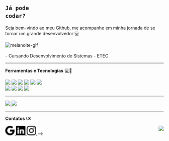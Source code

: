 ## <code style="color : name_color">Já pode codar?</code>

Seja bem-vindo ao meu Github, me acompanhe em minha jornada de se tornar um grande desenvolvedor :computer:

<div align="left">
  <img loading="lazy" src="https://i.pinimg.com/originals/e1/7a/b9/e17ab9681bec36303a67cd0e13a7b170.gif" alt="meianoite-gif" width="900px" height="370px"> <!--512x300 tamanho ideal-->
</div>
<br>
- Cursando Desenvolvimento de Sistemas - ETEC

---
<!--<a align="right" href="https://github.com/MR1C10" > -->
  <!--<img align="right" loading="lazy" height="180cm" src="https://github-readme-stats.vercel.app/api/top-langs/?username=MR1C10&layout=compact&langs_count=7&theme=dracula"/>-->  
<p align="left">
  <strong style= "font-size= large">Ferramentas e Tecnologias</strong> 💻🚀
</p>
<div align="left" padding="3px">
  <img src="https://cdn.jsdelivr.net/gh/devicons/devicon@latest/icons/python/python-original.svg" style= "width: 50px; heigth: 50px" />
  <img src="https://cdn.jsdelivr.net/gh/devicons/devicon@latest/icons/csharp/csharp-original.svg" style= "width: 50px; heigth: 50px"/>
  <img src="https://cdn.jsdelivr.net/gh/devicons/devicon@latest/icons/java/java-original.svg" style= "width: 50px; heigth: 50px"/>
  <img src="https://cdn.jsdelivr.net/gh/devicons/devicon@latest/icons/php/php-original.svg" style= "width: 50px; heigth: 50px"/>
  <img src="https://cdn.jsdelivr.net/gh/devicons/devicon@latest/icons/android/android-plain.svg" style= "width: 50px; heigth: 50px"/>
  <img src="https://cdn.jsdelivr.net/gh/devicons/devicon@latest/icons/javascript/javascript-original.svg" style= "width: 50px; heigth: 50px" />
  <br>
  <img src="https://cdn.jsdelivr.net/gh/devicons/devicon@latest/icons/css3/css3-original.svg" style= "width: 50px; heigth: 50px" />
  <img src="https://cdn.jsdelivr.net/gh/devicons/devicon@latest/icons/html5/html5-original.svg" style= "width: 50px; heigth: 50px" />
  <img src="https://cdn.jsdelivr.net/gh/devicons/devicon@latest/icons/git/git-plain.svg" style= "width: 40px; heigth: 40px" />
  <img src="https://cdn.jsdelivr.net/gh/devicons/devicon@latest/icons/linux/linux-original.svg" style= "width: 40px; heigth: 40px" />
</div>

---
<div>
  <a align="right" href="https://github.com/mr1c10">
    <img loading="lazy" height="180em" src="https://github-readme-stats.vercel.app/api/top-langs/?username=mr1c10&layout=compact&langs_count=7&theme=dracula"/>
    <img loading="lazy" height="180em" src="https://github-readme-stats.vercel.app/api?username=mr1c10&show_icons=true&theme=dracula&include_all_commits=true&count_private=true"/>
  </a> 
</div>

---

<p align="left">
  <strong>Contatos</strong> 📞✉
</p>

<div align="left">
  <a href="mailto:mauriciorcsouza1206@gmail.com" title="Gmail" target="_blank">
  <img src="/img/GMAILicon.png" alt="Gmail" style="height: 30px; width: 30px;/></a>
  
  <a href="https://www.linkedin.com/in/mr1c10" title="LinkedIn" target="_blank">
  <img src="/img/LKicon.png" alt="LinkedIn" style="height: 30px; width: 30px;/></a>

  <a href="https://www.instagram.com/_mau_rodrigues" title="LinkedIn" target="_blank">
  <img src="/img/INSTAicon.png" alt="Instagram" style="height: 30px; width: 30px;/></a>
</div>

<!--
<a align="right" href="https://github.com/MR1C10" >
  <img align="right" loading="lazy" height="180em" src=https://github-readme-stats.vercel.app/api/top-langs/?username=MR1C10&hide=html&layout=compact&theme=dracula />
</a>
-->
